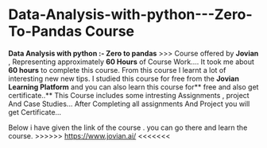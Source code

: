 # Data-Analysis-with-python---Zero-To-Pandas Course 
**Data Analysis with python :- Zero to pandas** >>> Course offered by **Jovian** , Representing  approximately **60 Hours** of Course Work....
It took me about **60 hours** to complete this course. From this course I learnt a lot of interesting new new tips. I studied this course for free from the **Jovian Learning Platform** and you can also learn this course for** free and also get certificate..**
This Course includes some intresting Assignments , project And Case Studies...
After Completing all assignments And Project you will get Certificate...

Below i have given the link of the course .  you can go there and learn the course.
          >>>>>>                           https://www.jovian.ai/                 <<<<<<<
